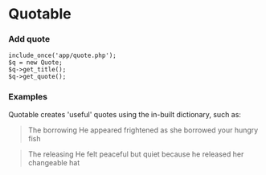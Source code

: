 # Quotable

### Add quote

```
include_once('app/quote.php');
$q = new Quote;
$q->get_title();
$q->get_quote();
```

### Examples

Quotable creates 'useful' quotes using the in-built dictionary, such as:

> The borrowing
> He appeared frightened as she borrowed your hungry fish

> The releasing
> He felt peaceful but quiet because he released her changeable hat
